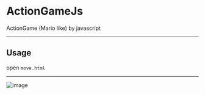 # ActionGameJs
ActionGame (Mario like) by javascript

---

## Usage

open ```move.html```

---

![image](https://user-images.githubusercontent.com/33423293/177020487-3337be48-e903-42c1-9cf4-bbd9b9237c32.png)
